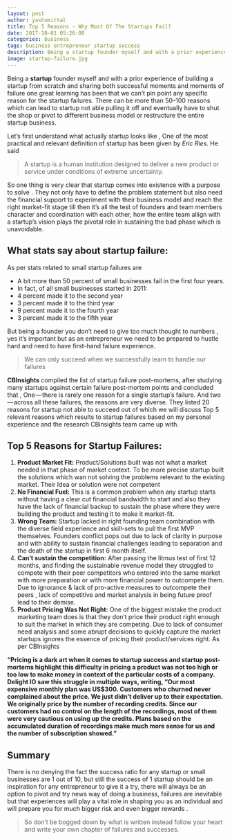 ```yaml
---
layout: post
author: yashumittal
title: Top 5 Reasons - Why Most Of The Startups Fail?
date: 2017-10-01 05:26:00
categories: business
tags: business entrepreneur startup success
description: Being a startup founder myself and with a prior experience of building a startup from scratch and sharing both successful moments
image: startup-failure.jpg
---
```


Being a **startup** founder myself and with a prior experience of building a startup from scratch and sharing both successful moments and moments of failure one great learning has been that we can’t pin point any specific reason for the startup failures. There can be more than 50–100 reasons which can lead to startup not able pulling it off and eventually have to shut the shop or pivot to different business model or restructure the entire startup business.

Let’s first understand what actually startup looks like , One of the most practical and relevant definition of startup has been given by *Eric Ries*. He said

<blockquote>
A startup is a human institution designed to deliver a new product or service under conditions of extreme uncertainty.
</blockquote>

So one thing is very clear that startup comes into existence with a purpose to solve . They not only have to define the problem statement but also need the financial support to experiment with their business model and reach the right market-fit stage till then it’s all the test of founders and team members character and coordination with each other, how the entire team allign with a startup’s vision plays the pivotal role in sustaining the bad phase which is unavoidable.

## What stats say about startup failure:

As per stats related to small startup failures are

* A bit more than 50 percent of small businesses fail in the first four years.
* In fact, of all small businesses started in 2011:
* 4 percent made it to the second year
* 3 percent made it to the third year
* 9 percent made it to the fourth year
* 3 percent made it to the fifth year

But being a founder you don’t need to give too much thought to numbers , yes it’s important but as an entrepreneur we need to be prepared to hustle hard and need to have first-hand failure experience.

<blockquote>
We can only succeed when we successfully learn to handle our failures
</blockquote>

**CBInsights** compiled the list of startup failure post-mortems, after studying many startups against certain failure post-mortem points and concluded that , One — there is rarely one reason for a single startup’s failure. And two — across all these failures, the reasons are very diverse. They listed 20 reasons for startup not able to succeed out of which we will discuss Top 5 relevant reasons which results to startup failures based on my personal experience and the research CBinsights team came up with.

## Top 5 Reasons for Startup Failures:

1. **Product Market Fit:** Product/Solutions built was not what a market needed in that phase of market context. To be more precise startup built the solutions which wan not solving the problems relevant to the existing market. Their Idea or solution were not competent
2. **No Financial Fuel:** This is a common problem when any startup starts without having a clear cut financial bandwidth to start and also they have the lack of financial backup to sustain the phase where they were building the product and testing it to make it market-fit.
3. **Wrong Team:** Startup lacked in right founding team combination with the diverse field experience and skill-sets to pull the first MVP themselves. Founders conflict pops out due to lack of clarity in purpose and with ability to sustain financial challenges leading to separation and the death of the startup in first 6 month itself.
4. **Can’t sustain the competition:** After passing the litmus test of first 12 months, and finding the sustainable revenue model they struggled to compete with their peer competitors who entered into the same market with more preparation or with more financial power to outcompete them. Due to ignorance & lack of pro-active measures to outcompete their peers , lack of competitive and market analysis in being future proof lead to their demise.
5. **Product Pricing Was Not Right:** One of the biggest mistake the product marketing team does is that they don’t price their product right enough to suit the market in which they are competing. Due to lack of consumer need analysis and some abrupt decisions to quickly capture the market startups ignores the essence of pricing their product/services right. As per CBInsights

**“Pricing is a dark art when it comes to startup success and startup post-mortems highlight this difficulty in pricing a product was not too high or too low to make money in context of the particular costs of a company. Delight IO saw this struggle in multiple ways, writing, “Our most expensive monthly plan was US$300. Customers who churned never complained about the price. We just didn’t deliver up to their expectation. We originally price by the number of recording credits. Since our customers had no control on the length of the recordings, most of them were very cautious on using up the credits. Plans based on the accumulated duration of recordings make much more sense for us and the number of subscription showed.”**

## Summary

There is no denying the fact the success ratio for any startup or small businesses are 1 out of 10, but still the success of 1 startup should be an inspiration for any entrepreneur to give it a try, there will always be an option to pivot and try news way of doing a business, failures are inevitable but that experiences will play a vital role in shaping you as an individual and will prepare you for much bigger risk and even bigger rewards .

<blockquote>
So don’t be bogged down by what is written instead follow your heart and write your own chapter of failures and successes.
</blockquote>
